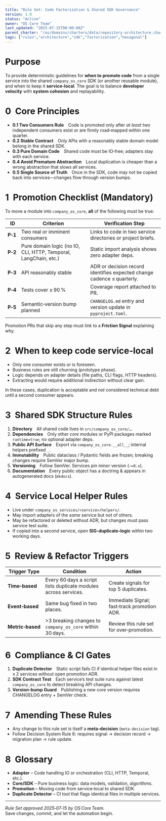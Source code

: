 ```yaml
---
title: "Rule Set: Code Factorization & Shared SDK Governance"
version: 1.0
status: "Active"
owner: "OS Core Team"
last_updated: "2025-07-15T00:00:00Z"
parent_charter: "/os/domains/charters/data/repository-architecture.charter.md"
tags: ["rules","architecture","sdk","factorization","hexagonal"]
---
```


# Purpose  
To provide deterministic guidelines for **when to promote code** from a single service into the shared `company_os_core` SDK (or another reusable module), and when to keep it **service‑local**.  The goal is to balance **developer velocity** with **system cohesion** and replayability.

# 0  Core Principles  
* **0.1 Two Consumers Rule** Code is promoted only after *at least two* independent consumers exist or are firmly road‑mapped within one quarter.  
* **0.2 Stable Contract** Only APIs with a reasonably stable domain model belong in the shared SDK.  
* **0.3 Pure Domain Code** Shared code must be IO‑free; adapters stay with each service.  
* **0.4 Avoid Premature Abstraction** Local duplication is cheaper than a wrong abstraction that slows all services.  
* **0.5 Single Source of Truth** Once in the SDK, code may not be copied back into services—changes flow through version bumps.

# 1  Promotion Checklist (Mandatory)  
To move a module into `company_os_core`, **all** of the following must be true:

| ID | Criterion | Verification Step |
|----|-----------|------------------|
| **P‑1** | Two real or imminent consumers | Links to code in two service directories or project briefs. |
| **P‑2** | Pure domain logic (no IO, CLI, HTTP, Temporal, LangChain, etc.) | Static import analysis shows zero adapter deps. |
| **P‑3** | API reasonably stable | ADR or decision record identifies expected change cadence ≤ quarterly. |
| **P‑4** | Tests cover ≥ 90 % | Coverage report attached to PR. |
| **P‑5** | Semantic‑version bump planned | `CHANGELOG.md` entry and version update in `pyproject.toml`. |

Promotion PRs that skip any step must link to a **Friction Signal** explaining why.

# 2  When to **keep code service‑local**

* Only one consumer exists or is foreseen.  
* Business rules are still churning (prototype phase).  
* Logic depends on adapter details (file paths, CLI flags, HTTP headers).  
* Extracting would require additional indirection without clear gain.

In these cases, duplication is acceptable and *not* considered technical debt until a second consumer appears.

# 3  Shared SDK Structure Rules

1. **Directory** All shared code lives in `src/company_os_core/…`.  
2. **Dependencies** Only other *core* modules or PyPI packages marked `runtime=true`; no optional adapter deps.  
3. **Public API Surface** Export via `company_os_core.__all__`; internal helpers prefixed `_`.  
4. **Immutability** Public dataclass / Pydantic fields are frozen; breaking changes require SemVer major bump.  
5. **Versioning** Follow SemVer. Services pin minor version (`~=0.x`).  
6. **Documentation** Every public object has a doctring & appears in autogenerated docs (`mkdocs`).  

# 4  Service Local Helper Rules

* Live under `company_os_services/<service>/helpers/`.  
* May import adapters of the *same* service but not of others.  
* May be refactored or deleted without ADR, but changes must pass service test suite.  
* If copied into a second service, open **SIG‑duplicate‑logic** within two working days.

# 5  Review & Refactor Triggers

| Trigger Type | Condition | Action |
|--------------|-----------|--------|
| **Time‑based** | Every 60 days a script lists duplicate modules across services. | Create signals for top 5 duplicates. |
| **Event‑based** | Same bug fixed in two places. | Immediate Signal; fast‑track promotion ADR. |
| **Metric‑based** | >3 breaking changes to `company_os_core` within 30 days. | Review this rule set for over‑promotion. |

# 6  Compliance & CI Gates

1. **Duplicate Detector** Static script fails CI if identical helper files exist in ≥ 2 services without open promotion ADR.  
2. **SDK Contract Test** Each service’s test suite runs against latest `company_os_core` to detect breaking API changes.  
3. **Version‑bump Guard** Publishing a new core version requires CHANGELOG entry + SemVer check.

# 7  Amending These Rules

* Any change to this rule set is itself a **meta‑decision** (`meta-decision` tag).  
* Follow Decision System Rule 6: requires signal → decision record → migration plan → rule update.

# 8  Glossary

* **Adapter** – Code handling IO or orchestration (CLI, HTTP, Temporal, etc.).  
* **Core/SDK** – Pure business logic: data models, validation, algorithms.  
* **Promotion** – Moving code from service‑local to shared SDK.  
* **Duplicate Detector** – CI tool that flags identical files in multiple services.

---

*Rule Set approved 2025‑07‑15 by OS Core Team.*  
Save changes, commit, and let the automation begin.